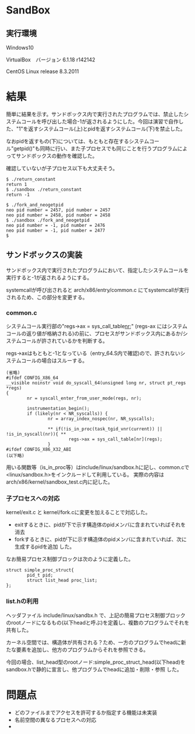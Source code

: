 # SandBox
## 実行環境
Windows10

VirtualBox　バージョン 6.1.18 r142142

CentOS Linux release 8.3.2011

# 結果
簡単に結果を示す。サンドボックス内で実行されたプログラムでは、禁止したシステムコールを呼び出した場合-1が返されるようにした。今回は演習で自作した、"1"を返すシステムコール(上)とpidを返すシステムコール(下)を禁止した。

なおpidを返すもの(下)については、もともと存在するシステムコール"getpid()"も同時に行い、また子プロセスでも同じことを行うプログラムによってサンドボックスの動作を確認した。

確認していないが子プロセス以下も大丈夫そう。

```
$ ./return_constant
return 1
$ ./sandbox ./return_constant
return -1
```

```
$ ./fork_and_neogetpid
neo pid number = 2457, pid number = 2457
neo pid number = 2458, pid number = 2458
$ ./sandbox ./fork_and_neogetpid
neo pid number = -1, pid number = 2476
neo pid number = -1, pid number = 2477
$ 
```


## サンドボックスの実装
サンドボックス内で実行されたプログラムにおいて、指定したシステムコールを実行すると-1が返されるようにする。

systemcallが呼び出されると arch/x86/entry/common.c にてsystemcallが実行されるため、この部分を変更する。

### common.c
システムコール実行部の"regs->ax = sys_call_table[nr](regs);" (regs-ax にはシステムコールの返り値が格納される)の前に、プロセスがサンドボックス内にあるか/システムコールが許されているかを判断する。

regs->axはもともと-1となっている（entry_64.S内で確認)ので、許されないシステムコールの場合はスルーする。

```
(省略)
#ifdef CONFIG_X86_64
__visible noinstr void do_syscall_64(unsigned long nr, struct pt_regs *regs)
{
        nr = syscall_enter_from_user_mode(regs, nr);

        instrumentation_begin();
        if (likely(nr < NR_syscalls)) {
                nr = array_index_nospec(nr, NR_syscalls);

                ** if(!is_in_proc(task_tgid_vnr(current)) ||  !is_in_syscall(nr)){ **
                        regs->ax = sys_call_table[nr](regs);
                }
#ifdef CONFIG_X86_X32_ABI
(以下略)
```

用いる関数等（is_in_proc等）はinclude/linux/sandbox.hに記し、common.cで<linux/sandbox.h>をインクルードして利用している。
実際の内容はarch/x86/kernel/sandbox_test.c内に記した。

### 子プロセスへの対応
kernel/exit.c と kernel/fork.cに変更を加えることで対応した。

- exitするときに、pidが下で示す構造体のpidメンバに含まれていればそれを消去
- forkするときに、pidが下に示す構造体のpidメンバに含まれていれば、次に生成するpidを追加
した。

なお簡易プロセス制御ブロックは次のように定義した。

```
struct simple_proc_struct{
        pid_t pid;
        struct list_head proc_list;
};
```

### list.hの利用
ヘッダファイル include/linux/sandbx.h で、上記の簡易プロセス制御ブロックのrootノードになるもの(以下headと呼ぶ)を定義し、複数のプログラムでそれを共有した。

カーネル空間では、構造体が共有される？ため、一方のプログラムでheadに新たな要素を追加し、他方のプログラムからそれを参照できる。

今回の場合、list_head型のrootノード:simple_proc_struct_head(以下head)をsandbox.hで静的に宣言し、他プログラムでheadに追加・削除・参照
した。

# 問題点
- どのファイルまでアクセスを許可するか指定する機能は未実装
- 名前空間の異なるプロセスへの対応
- 

